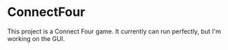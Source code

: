# ConnectFour
This project is a Connect Four game. It currently can run perfectly, but I'm working on the GUI.

